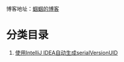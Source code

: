 博客地址：[蝈蝈的博客](http://blog.csdn.net/gnail_oug)

# 分类目录

1. [使用IntelliJ IDEA自动生成serialVersionUID](idea_001.md)













